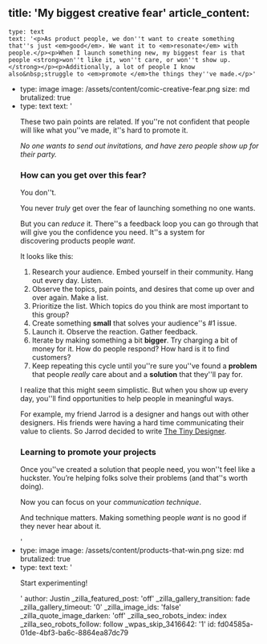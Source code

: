 title: 'My biggest creative fear'
article_content:
  -
    type: text
    text: '<p>As product people, we don''t want to create something that''s just <em>good</em>. We want it to <em>resonate</em> with people.</p><p>When I launch something new, my biggest fear is that people <strong>won''t like it, won''t care, or won''t show up.</strong></p><p>Additionally, a lot of people I know also&nbsp;struggle to <em>promote </em>the things they''ve made.</p>'
  -
    type: image
    image: /assets/content/comic-creative-fear.png
    size: md
    brutalized: true
  -
    type: text
    text: '<p>These two pain points are related. If you''re not confident that people will like what you''ve made, it''s hard to promote it.</p><p><em>No one wants to send out invitations, and have zero people show up for their party.</em></p><h3>How can you get over this fear?</h3><p>You don''t.</p><p>You never <em>truly </em>get over the fear of launching something no one wants.</p><p>But you can <em>reduce</em> it. There''s a feedback loop you can go through that will give you the confidence you need. It''s a system for discovering&nbsp;products&nbsp;people&nbsp;<em>want</em>.</p><p>It looks like this:</p><ol><li>Research your audience. Embed yourself in their community. Hang out every day. Listen.</li><li>Observe the topics, pain points, and desires that come up over and over again. Make a list.</li><li>Prioritize the list. Which topics do you think are most important to this group?</li><li>Create something <strong>small</strong> that solves your audience''s #1 issue.</li><li>Launch it. Observe the reaction. Gather feedback.</li><li>Iterate by making something a bit <strong>bigger</strong>. Try charging a bit of money for it. How do people respond? How hard is it to find customers?</li><li>Keep repeating this cycle until you''re sure you''ve found a <strong>problem </strong>that people <em>really </em>care about and a <strong>solution</strong> that they''ll pay for.</li></ol><p>I realize that this might seem simplistic. But when you&nbsp;show&nbsp;up every day, you''ll find&nbsp;opportunities to help people in meaningful ways.</p><p>For example, my friend Jarrod is a designer and hangs out with other designers. His friends were having a hard time communicating their value to clients. So&nbsp;Jarrod decided to write <a href="https://thetinydesigner.com/?utm_source=newsletter&amp;utm_medium=link&amp;utm_campaign=justinjackson">The Tiny Designer</a>.</p><h3>Learning to promote your projects</h3><p>Once you''ve created a solution that people need, you won''t&nbsp;feel like a huckster. You’re helping folks solve their problems&nbsp;(and that''s worth doing).<br></p><p>Now you can focus on your&nbsp;<em>communication technique</em>.</p><p>And technique matters. Making something people <em>want</em> is no good if they never hear about it.</p>'
  -
    type: image
    image: /assets/content/products-that-win.png
    size: md
    brutalized: true
  -
    type: text
    text: '<p>Start experimenting!</p>'
author: Justin
_zilla_featured_post: 'off'
_zilla_gallery_transition: fade
_zilla_gallery_timeout: '0'
_zilla_image_ids: 'false'
_zilla_quote_image_darken: 'off'
_zilla_seo_robots_index: index
_zilla_seo_robots_follow: follow
_wpas_skip_3416642: '1'
id: fd04585a-01de-4bf3-ba6c-8864ea87dc79
